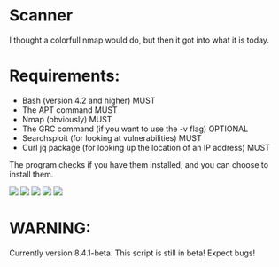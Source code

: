 # Scanner
I thought a colorfull nmap would do, but then it got into what it is today.

# Requirements:
- Bash (version 4.2 and higher)                                                          MUST
- The APT command                                                                        MUST
- Nmap (obviously)                                                                       MUST
- The GRC command (if you want to use the -v flag)                                     OPTIONAL
- Searchsploit (for looking at vulnerabilities)                                          MUST
- Curl jq package (for looking up the location of an IP address)                         MUST

The program checks if you have them installed, and you can choose to install them.

![](https://user-images.githubusercontent.com/64438056/80490409-94d45d80-8961-11ea-9b8a-7ddc21f1d0fb.png)
![](https://user-images.githubusercontent.com/64438056/80490413-9867e480-8961-11ea-87ab-88d24698b50e.png)
![](https://user-images.githubusercontent.com/64438056/80490415-99007b00-8961-11ea-80a3-032d2aa5346c.png)
![](https://user-images.githubusercontent.com/64438056/80490419-99991180-8961-11ea-8cff-6fecbdfdb792.png)
![](https://user-images.githubusercontent.com/64438056/80490429-9bfb6b80-8961-11ea-900f-b9b3cccb5f6d.png)


# WARNING:

Currently version 8.4.1-beta.
This script is still in beta! Expect bugs!

